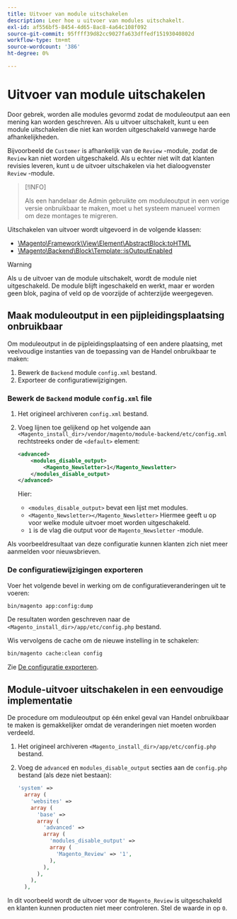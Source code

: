 ```yaml
---
title: Uitvoer van module uitschakelen
description: Leer hoe u uitvoer van modules uitschakelt.
exl-id: af556bf5-8454-4d65-8ac8-4a64c108f092
source-git-commit: 95ffff39d82cc9027fa633dffedf15193040802d
workflow-type: tm+mt
source-wordcount: '386'
ht-degree: 0%

---
```


# Uitvoer van module uitschakelen

Door gebrek, worden alle modules gevormd zodat de moduleoutput aan een mening kan worden geschreven. Als u uitvoer uitschakelt, kunt u een module uitschakelen die niet kan worden uitgeschakeld vanwege harde afhankelijkheden.

Bijvoorbeeld de `Customer` is afhankelijk van de `Review` -module, zodat de `Review` kan niet worden uitgeschakeld. Als u echter niet wilt dat klanten revisies leveren, kunt u de uitvoer uitschakelen via het dialoogvenster `Review` -module.

>[!INFO]
>
>Als een handelaar de Admin gebruikte om moduleoutput in een vorige versie onbruikbaar te maken, moet u het systeem manueel vormen om deze montages te migreren.

Uitschakelen van uitvoer wordt uitgevoerd in de volgende klassen:

- [\Magento\Framework\View\Element\AbstractBlock:toHTML](https://github.com/magento/magento2/blob/36097739bbb0b8939ad9a2a0dadee64318153dca/lib/internal/Magento/Framework/View/Element/AbstractBlock.php#L651)
- [\Magento\Backend\Block\Template::isOutputEnabled](https://github.com/magento/magento2/blob/0c786907ffe03d0e2990612eec16ee58b00379c5/app/code/Magento/Backend/Block/Template.php#L96)

>[!WARNING]
>
>Als u de uitvoer van de module uitschakelt, wordt de module niet uitgeschakeld. De module blijft ingeschakeld en werkt, maar er worden geen blok, pagina of veld op de voorzijde of achterzijde weergegeven.

## Maak moduleoutput in een pijpleidingsplaatsing onbruikbaar

Om moduleoutput in de pijpleidingsplaatsing of een andere plaatsing, met veelvoudige instanties van de toepassing van de Handel onbruikbaar te maken:

1. Bewerk de `Backend` module `config.xml` bestand.
1. Exporteer de configuratiewijzigingen.

### Bewerk de `Backend` module `config.xml` file

1. Het origineel archiveren `config.xml` bestand.
1. Voeg lijnen toe gelijkend op het volgende aan `<Magento_install_dir>/vendor/magento/module-backend/etc/config.xml` rechtstreeks onder de `<default>` element:

   ```xml
   <advanced>
       <modules_disable_output>
           <Magento_Newsletter>1</Magento_Newsletter>
       </modules_disable_output>
   </advanced>
   ```

   Hier:

   - `<modules_disable_output>` bevat een lijst met modules.
   - `<Magento_Newsletter></Magento_Newsletter>` Hiermee geeft u op voor welke module uitvoer moet worden uitgeschakeld.
   - `1` is de vlag die output voor de `Magento_Newsletter` -module.

Als voorbeeldresultaat van deze configuratie kunnen klanten zich niet meer aanmelden voor nieuwsbrieven.

### De configuratiewijzigingen exporteren

Voer het volgende bevel in werking om de configuratieveranderingen uit te voeren:

```bash
bin/magento app:config:dump
```

De resultaten worden geschreven naar de `<Magento_install_dir>/app/etc/config.php` bestand.

Wis vervolgens de cache om de nieuwe instelling in te schakelen:

```bash
bin/magento cache:clean config
```

Zie [De configuratie exporteren](../cli/export-configuration.md).

## Module-uitvoer uitschakelen in een eenvoudige implementatie

De procedure om moduleoutput op één enkel geval van Handel onbruikbaar te maken is gemakkelijker omdat de veranderingen niet moeten worden verdeeld.

1. Het origineel archiveren `<Magento_install_dir>/app/etc/config.php` bestand.
1. Voeg de `advanced` en `modules_disable_output` secties aan de `config.php` bestand (als deze niet bestaan):

   ```php
   'system' =>
     array (
       'websites' =>
       array (
         'base' =>
         array (
           'advanced' =>
           array (
             'modules_disable_output' =>
             array (
               'Magento_Review' => '1',
             ),
           ),
         ),
       ),
     ),
   ```

In dit voorbeeld wordt de uitvoer voor de `Magento_Review` is uitgeschakeld en klanten kunnen producten niet meer controleren.
Stel de waarde in op `0`.
